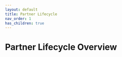 ```yaml
---
layout: default
title: Partner Lifecycle
nav_order: 1
has_children: true
---
```


# Partner Lifecycle Overview

